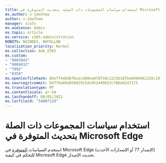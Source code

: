 ```yaml
---
title: استخدام سياسات المجموعات ذات الصلة بتحديث المتوفرة في Microsoft Edge
ms.author: v-jmathew
author: v-jmathew
manager: scotv
ms.audience: Admin
ms.topic: article
ms.service: o365-administration
ROBOTS: NOINDEX, NOFOLLOW
localization_priority: Normal
ms.collection: Adm_O365
ms.custom:
- "9003843"
- "9004632"
- "7092"
- "8359"
ms.openlocfilehash: 85eff448dbf6cecd80ea870739c1223b10fbe6894462226c19fd9aae26faad6b
ms.sourcegitcommit: b5f7da89a650d2915dc652449623c78be6247175
ms.translationtype: MT
ms.contentlocale: ar-SA
ms.lasthandoff: 08/05/2021
ms.locfileid: "54007129"
---
```

# <a name="use-update-related-group-policies-available-in-microsoft-edge"></a>استخدام سياسات المجموعات ذات الصلة بتحديث المتوفرة في Microsoft Edge

استخدم السياسات [المتوفرة](https://go.microsoft.com/fwlink/?linkid=2134862) في Microsoft Edge (الإصدار 77 أو الإصدارات الأحدث) للتحكم في كيفية Microsoft Edge تحديث الإصدار.
